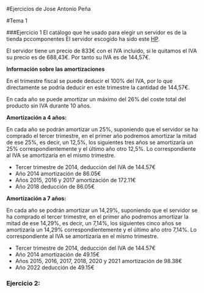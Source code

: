 #Ejercicios de Jose Antonio Peña 

#Tema 1

###Ejercicio 1
El catálogo que he usado para elegir un servidor es de la tienda pccomponentes
El servidor escogido ha sido este [HP](http://www.pccomponentes.com/hp_proliant_ml310e_g8_xe_e3_1220_8gb_2tb___foundation_2012.html).  

El servidor tiene un precio de 833€ con el IVA incluido, si le quitamos el IVA su precio es de 688,43€. 
Por tanto su IVA es de 144,57€.

**Información sobre las amortizaciones**

En el trimestre fiscal se puede deducir el 100% del IVA, por lo que directamente se podría deducir en este trimestre la cantidad de 144,57€.

En cada año se puede amortizar un máximo del 26% del coste total del producto sin IVA durante 10 años.

**Amortización a 4 años:**

En cada año se podrán amortizar un 25%, suponiendo que el servidor se ha comprado el tercer trimestre, en el primer año podremos amortizar la mitad de ese 25%, es decir, un 12,5%, los siguientes tres años se amortizaría un 25% correspondientemente y el último año otro 12,5%. Lo correspondiente al IVA se amortizaría en el mismo trimestre.

-	Tercer trimestre de 2014, deducción del IVA de 144.57€
-	Año 2014 amortización de 86.05€
-	Años 2015, 2016 y 2017 amortización de 172.11€
-	Año 2018 deducción de 86.05€

**Amortización a 7 años:**

En cada año se podrán amortizar un 14,29%, suponiendo que el servidor se ha comprado el tercer trimestre, en el primer año podremos amortizar la mitad de ese 14,29%, es decir, un 7,14%, los siguientes cinco años se amortizaría un 14,29% correspondientemente y el último año otro 7,14%. Lo correspondiente al IVA se amortizaría en el mismo trimestre.

-	Tercer trimestre de 2014, deducción del IVA de 144.57€
-	Año 2014 amortización de 49.15€
-	Años 2015, 2016, 2017, 2018, 2020 y 2021 amortización de 98.38€
-	Año 2022 deducción de 49.15€

### Ejercicio 2:
